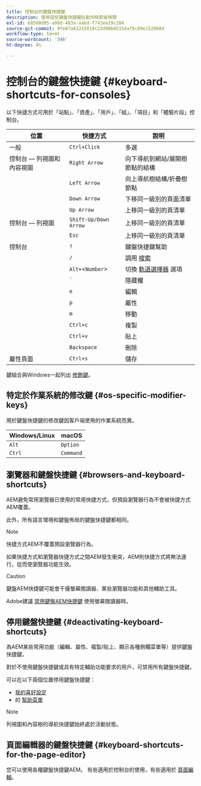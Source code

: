 ```yaml
---
title: 控制台的鍵盤快捷鍵
description: 使用這些鍵盤快捷鍵在創作時節省時間
exl-id: 68508d05-a98d-483a-aa6d-f743ee29c284
source-git-commit: 9fe87a61315019c23d90b85154af6c89e1528b0d
workflow-type: tm+mt
source-wordcount: '346'
ht-degree: 4%

---
```


# 控制台的鍵盤快捷鍵 {#keyboard-shortcuts-for-consoles}

以下快捷方式可用於「站點」、「資產」、「用戶」、「組」、「項目」和「體驗片段」控制台。

| 位置 | 快捷方式 | 說明 |
|---|---|---|
| 一般 | `Ctrl+Click` | 多選 |
| 控制台 — 列視圖和內容視圖 | `Right Arrow` | 向下導航到網站/展開樹節點的結構 |
|  | `Left Arrow` | 向上導航樹結構/折疊樹節點 |
|  | `Down Arrow` | 下移同一級別的頁面清單 |
|  | `Up Arrow` | 上移同一級別的頁清單 |
| 控制台 — 列視圖 | `Shift-Up/Down Arrow` | 上移同一級別的頁清單 |
|  | `Esc` | 上移同一級別的頁清單 |
| 控制台 | `?` | 鍵盤快捷鍵幫助 |
|  | `/` | 調用 [搜索](/help/sites-cloud/authoring/getting-started/search.md) |
|  | `Alt+`&lt;`Number`> | 切換 [軌道選擇器](/help/sites-cloud/authoring/getting-started/basic-handling.md#rail-selector) 選項 |
|  | ``` ` ``` | 隱藏欄 |
|  | `e` | 編輯 |
|  | `p` | 屬性 |
|  | `m` | 移動 |
|  | `Ctrl+c` | 複製 |
|  | `Ctrl+v` | 貼上 |
|  | `Backspace` | 刪除 |
| 屬性頁面 | `Ctrl+s` | 儲存 |

鍵組合與Windows一起列出 [修飾鍵](#os-specific-modifier-keys)。

## 特定於作業系統的修改鍵 {#os-specific-modifier-keys}

用於鍵盤快捷鍵的修改鍵因客戶端使用的作業系統而異。

| Windows/Linux | macOS |
|---|---|
| `Alt` | `Option` |
| `Ctrl` | `Command` |

## 瀏覽器和鍵盤快捷鍵 {#browsers-and-keyboard-shortcuts}

AEM避免常用瀏覽器已使用的常用快捷方式，但預設瀏覽器行為不會被快捷方式AEM覆蓋。

此外，所有語言環境和鍵盤佈局的鍵盤快捷鍵都相同。

>[!NOTE]
>
>快捷方式AEM不覆蓋預設瀏覽器行為。
>
>如果快捷方式和瀏覽器快捷方式之間AEM發生衝突，AEM則快捷方式將無法運行，從而使瀏覽器功能生效。

>[!CAUTION]
>
>鍵盤AEM快捷鍵可能會干擾螢幕閱讀器、某些瀏覽器功能和其他輔助工具。
>
>Adobe建議 [禁用鍵盤AEM快捷鍵](#deactivating-keyboard-shortcuts) 使用螢幕閱讀器時。

## 停用鍵盤快捷鍵 {#deactivating-keyboard-shortcuts}

為AEM某些常用功能（編輯、屬性、複製/貼上、顯示各種側欄菜單等）提供鍵盤快捷鍵。

對於不使用鍵盤快捷鍵或具有特定輔助功能要求的用戶，可禁用所有鍵盤快捷鍵。

可以在以下兩個位置停用鍵盤快捷鍵：

* [我的喜好設定](/help/sites-cloud/authoring/getting-started/account-environment.md#my-preferences)
* 的 [幫助菜單](/help/sites-cloud/authoring/getting-started/basic-handling.md#accessing-help)

>[!NOTE]
>
>列視圖和內容樹的導航快捷鍵始終處於活動狀態。

## 頁面編輯器的鍵盤快捷鍵 {#keyboard-shortcuts-for-the-page-editor}

您可以使用各種鍵盤快捷鍵AEM。 有些適用於控制台的使用，有些適用於 [頁面編輯](/help/sites-cloud/authoring/fundamentals/keyboard-shortcuts.md)。
